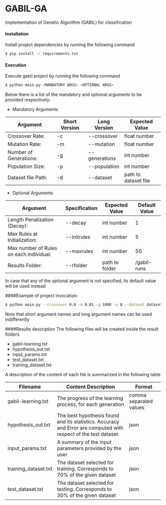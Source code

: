 # GABIL-GA
Implementation of Genetic Algorithm (GABIL) for classification

#### Installation
Install project dependencies by running the following command

```bash
$ pip install -r requirements.txt
```
#### Execution
Execute gabil project by running the following command

```bash
$ python main.py <MANDATORY ARGS> <OPTIONAL ARGS>
```

Below there is a list of the mandatory and optional arguments to be provided respectively:

* Mandatory Arguments

| Argument                        |Short Version        | Long Version             | Expected Value      |
|---------------------------------|---------------------|--------------------------|---------------------|
| Crossover Rate:                 |     -c              |    --crossover           |  float number       |
| Mutation Rate:                  |     -m              |   --mutation             | float number        |
| Number of Generations:          |     -g              |  --generations           | int number          |
| Population Size:                |     -p              |   --population           | int number          |
| Dataset file Path:              |     -d              |    --dataset             | path to dataset file|

* Optional Arguments

| Argument                                 | Specification        |Expected Value        |Default Value   |
|------------------------------------------|--------------------- |----------------------|----------------|
| Length Penalization (Decay):             |--decay               | int number           |   1            |
| Max Rules at Initialization:             |--initrules           | int number           |   5            |
| Max number of Rules on each individual:  |--maxrules            | int number           |   50           |
| Results Folder:                          |--rfolder             | path to folder       |  /gabil-runs   |


In case that any of the optional argument is not specified, its default value will be used instead

####Example of project invocation:

```bash
$ python main.py --crossover 0.6 -m 0.01 -g 1000 -p 8 --dataset datasets/crx.data --rfolder my-gabil-results
```
Note that short argument names and long argument names can be used indifferently


####Results description
The following files will be created inside the result folders
* gabil-learning.txt 
* hypothesis_out.txt
* input_params.txt
* test_dataset.txt
* training_dataset.txt

A description of the content of each file is summarized in the following table

|       Filename            |             Content Description                           |        Format          |
|---------------------------|-----------------------------------------------------------|------------------------|
| gabil-learning.txt        | The progress of the learning process, for each generation | comma separated values |
| hypothesis_out.txt        | The best hypothesis found and its statistics. Accuracy and Error are computed with respect of the test dataset  | json        |
| input_params.txt          | A summary of the input parameters provided by the user                      | json  |
| training_dataset.txt      | The dataset selected for training. Corresponds to 70% of the given dataset  | json  |
| test_dataset.txt          | The dataset selected for testing. Corresponds to 30% of the given dataset   | json  |

